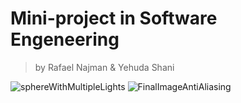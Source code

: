 # Mini-project in Software Engeneering
> by Rafael Najman & Yehuda Shani

![sphereWithMultipleLights](https://user-images.githubusercontent.com/73947774/197889143-595825be-6bec-4a72-be9c-b4ca32ecc25c.png)
![FinalImageAntiAliasing](https://user-images.githubusercontent.com/73947774/197889173-3f165481-dbbe-4829-a30e-6f9d0032b0fa.png)

